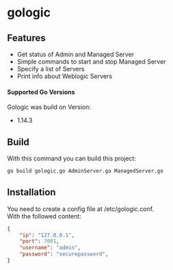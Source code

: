 # gologic
## Features

  * Get status of Admin and Managed Server
  * Simple commands to start and stop Managed Server
  * Specify a list of Servers
  * Print info about Weblogic Servers


#### Supported Go Versions

Gologic was build on Version:

- 1.14.3

## Build

With this command you can build this project:

```bash
go build gologic.go AdminServer.go ManagedServer.go
```

## Installation

You need to create a config file at /etc/gologic.conf.  
With the followed content:
```json
{
    "ip": "127.0.0.1",
    "port": 7001,
    "username": "admin",
    "password": "securepassword",
}
```
